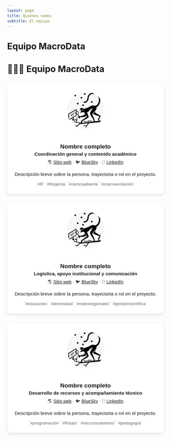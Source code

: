```yaml
---
layout: page
title: Quienes somos
subtitle: El equipo
---
```


# Equipo MacroData

# 🧑🏽‍🔬 Equipo MacroData

<style>
  .person-grid {
    display: grid;
    grid-template-columns: repeat(auto-fit, minmax(250px, 1fr));
    gap: 2rem;
    margin-top: 2rem;
  }

  .person-card {
    background: rgba(255, 255, 255, 0.85);
    border-radius: 12px;
    padding: 1.5rem;
    text-align: center;
    box-shadow: 0 4px 12px rgba(0, 0, 0, 0.1);
    font-family: sans-serif;
  }

  .person-card img {
    width: 120px;
    height: 120px;
    border-radius: 50%;
    object-fit: cover;
    margin-bottom: 1rem;
  }

  .person-card h3 {
    font-size: 1.2rem;
    margin-bottom: 0.25rem;
  }

  .person-card .role {
    font-weight: bold;
    font-size: 0.95rem;
    margin-bottom: 0.5rem;
  }

  .person-card .links {
    font-size: 0.9rem;
    margin-bottom: 1rem;
    color: #444;
  }

  .person-card p {
    font-size: 0.95rem;
    margin-bottom: 1rem;
  }

  .person-card .interests {
    font-size: 0.85rem;
    color: #666;
  }
</style>

<div class="person-grid">

<div class="person-card">
  <img src="assets/img/avatar-icon.png" alt="Nombre completo">
  <h3>Nombre completo</h3>
  <div class="role">Coordinación general y contenido académico</div>
  <div class="links">
    🌎 <a href="#">Sitio web</a> · 🐦 <a href="#">BlueSky</a> · 💼 <a href="#">LinkedIn</a>
  </div>
  <p>
    Descripción breve sobre la persona, trayectoria o rol en el proyecto.
  </p>
  <div class="interests">`#R` `#filogenia` `#cienciaabierta` `#macroevolución`</div>
</div>

<div class="person-card">
  <img src="assets/img/avatar-icon.png" alt="Nombre completo">
  <h3>Nombre completo</h3>
  <div class="role">Logística, apoyo institucional y comunicación</div>
  <div class="links">
    🌎 <a href="#">Sitio web</a> · 🐦 <a href="#">BlueSky</a> · 💼 <a href="#">LinkedIn</a>
  </div>
  <p>
    Descripción breve sobre la persona, trayectoria o rol en el proyecto.
  </p>
  <div class="interests">`#educación` `#diversidad` `#redesregionales` `#gestióncientífica`</div>
</div>

<div class="person-card">
  <img src="assets/img/avatar-icon.png" alt="Nombre completo">
  <h3>Nombre completo</h3>
  <div class="role">Desarrollo de recursos y acompañamiento técnico</div>
  <div class="links">
    🌎 <a href="#">Sitio web</a> · 🐦 <a href="#">BlueSky</a> · 💼 <a href="#">LinkedIn</a>
  </div>
  <p>
    Descripción breve sobre la persona, trayectoria o rol en el proyecto.
  </p>
  <div class="interests">`#programación` `#Rstats` `#recursosabiertos` `#pedagogía`</div>
</div>

</div>



